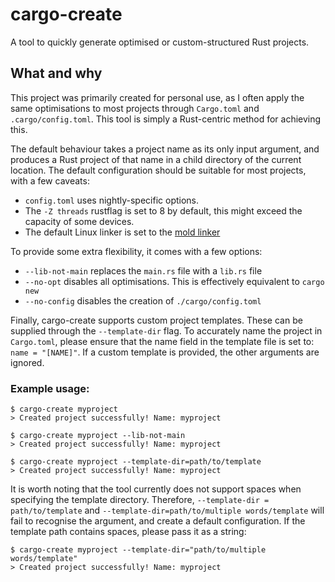 # cargo-create
A tool to quickly generate optimised or custom-structured Rust projects.

## What and why
This project was primarily created for personal use, as I often apply the same optimisations to most projects through `Cargo.toml` and `.cargo/config.toml`.
This tool is simply a Rust-centric method for achieving this.

The default behaviour takes a project name as its only input argument, and produces a Rust project of that name in a child directory of the current location. 
The default configuration should be suitable for most projects, with a few caveats:
- `config.toml` uses nightly-specific options.
- The `-Z threads` rustflag is set to 8 by default, this might exceed the capacity of some devices.
- The default Linux linker is set to the [mold linker](https://github.com/rui314/mold)

To provide some extra flexibility, it comes with a few options:
- `--lib-not-main` replaces the `main.rs` file with a `lib.rs` file
- `--no-opt` disables all optimisations. This is effectively equivalent to `cargo new`
- `--no-config` disables the creation of `./cargo/config.toml`

Finally, cargo-create supports custom project templates. These can be supplied through the `--template-dir` flag. To accurately name the project in `Cargo.toml`, please ensure that the name field in the template file is set to: `name = "[NAME]"`. 
If a custom template is provided, the other arguments are ignored.

### Example usage:
```
$ cargo-create myproject
> Created project successfully! Name: myproject
```
```
$ cargo-create myproject --lib-not-main
> Created project successfully! Name: myproject
```
```
$ cargo-create myproject --template-dir=path/to/template
> Created project successfully! Name: myproject
```
It is worth noting that the tool currently does not support spaces when specifying the template directory. Therefore, `--template-dir = path/to/template` and `--template-dir=path/to/multiple words/template` will fail to recognise the argument, and create a default configuration. If the template path contains spaces, please pass it as a string: 
```
$ cargo-create myproject --template-dir="path/to/multiple words/template"
> Created project successfully! Name: myproject
```
